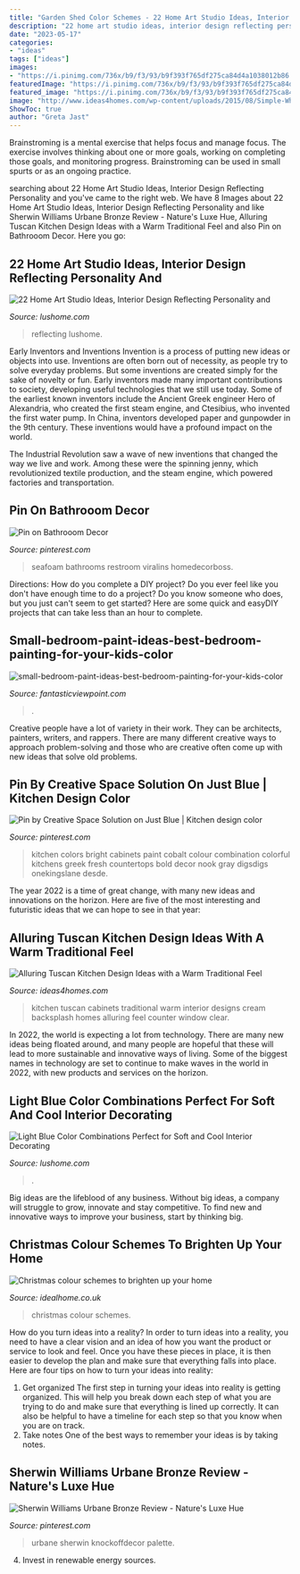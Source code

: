 ```yaml
---
title: "Garden Shed Color Schemes - 22 Home Art Studio Ideas, Interior Design Reflecting Personality And"
description: "22 home art studio ideas, interior design reflecting personality and"
date: "2023-05-17"
categories:
- "ideas"
tags: ["ideas"]
images:
- "https://i.pinimg.com/736x/b9/f3/93/b9f393f765df275ca84d4a1038012b86.jpg"
featuredImage: "https://i.pinimg.com/736x/b9/f3/93/b9f393f765df275ca84d4a1038012b86.jpg"
featured_image: "https://i.pinimg.com/736x/b9/f3/93/b9f393f765df275ca84d4a1038012b86.jpg"
image: "http://www.ideas4homes.com/wp-content/uploads/2015/08/Simple-White-Counter-and-Cabinets-near-Cream-Backsplash-near-Clear-Window-in-Tuscan-Kitchen-Design-Ideas.jpg"
ShowToc: true
author: "Greta Jast"
---
```



Brainstroming is a mental exercise that helps focus and manage focus. The exercise involves thinking about one or more goals, working on completing those goals, and monitoring progress. Brainstroming can be used in small spurts or as an ongoing practice.

	

		
searching about 22 Home Art Studio Ideas, Interior Design Reflecting Personality and you've came to the right web. We have 8 Images about 22 Home Art Studio Ideas, Interior Design Reflecting Personality and like Sherwin Williams Urbane Bronze Review - Nature&#039;s Luxe Hue, Alluring Tuscan Kitchen Design Ideas with a Warm Traditional Feel and also Pin on Bathrooom Decor. Here you go:
		
    
## 22 Home Art Studio Ideas, Interior Design Reflecting Personality And

<img loading=lazy src="http://www.lushome.com/wp-content/uploads/2013/05/home-art-studio-ideas-interior-design-15.jpg" onerror="this.onerror=null;this.src='https://tse3.mm.bing.net/th?id=OIP.qnTvfaWNBB7ONsSycS2MMgHaEm&amp;pid=15.1';" alt="22 Home Art Studio Ideas, Interior Design Reflecting Personality and">

_Source: lushome.com_

>reflecting lushome. 

	

Early Inventors and Inventions
Invention is a process of putting new ideas or objects into use. Inventions are often born out of necessity, as people try to solve everyday problems. But some inventions are created simply for the sake of novelty or fun. Early inventors made many important contributions to society, developing useful technologies that we still use today.
Some of the earliest known inventors include the Ancient Greek engineer Hero of Alexandria, who created the first steam engine, and Ctesibius, who invented the first water pump. In China, inventors developed paper and gunpowder in the 9th century. These inventions would have a profound impact on the world.

The Industrial Revolution saw a wave of new inventions that changed the way we live and work. Among these were the spinning jenny, which revolutionized textile production, and the steam engine, which powered factories and transportation.

    
## Pin On Bathrooom Decor

<img loading=lazy src="https://i.pinimg.com/originals/b2/62/ff/b262ff648e493e9890ae7edf92740e3c.jpg" onerror="this.onerror=null;this.src='https://tse1.mm.bing.net/th?id=OIP.RVwc-ph1kNn_8zZTkRpjlgHaLJ&amp;pid=15.1';" alt="Pin on Bathrooom Decor">

_Source: pinterest.com_

>seafoam bathrooms restroom viralins homedecorboss. 

	

Directions: How do you complete a DIY project?
Do you ever feel like you don't have enough time to do a project? Do you know someone who does, but you just can't seem to get started? Here are some quick and easyDIY projects that can take less than an hour to complete.

    
## Small-bedroom-paint-ideas-best-bedroom-painting-for-your-kids-color

<img loading=lazy src="https://www.fantasticviewpoint.com/wp-content/uploads/2016/10/small-bedroom-paint-ideas-best-bedroom-painting-for-your-kids-color-suggestions-for-small-bedrooms.jpg" onerror="this.onerror=null;this.src='https://tse4.mm.bing.net/th?id=OIP.uRQL5FhsuqyvPfl8yUdGJwHaFj&amp;pid=15.1';" alt="small-bedroom-paint-ideas-best-bedroom-painting-for-your-kids-color">

_Source: fantasticviewpoint.com_

>. 

	

Creative people have a lot of variety in their work. They can be architects, painters, writers, and rappers. There are many different creative ways to approach problem-solving and those who are creative often come up with new ideas that solve old problems.

    
## Pin By Creative Space Solution On Just Blue | Kitchen Design Color

<img loading=lazy src="https://i.pinimg.com/736x/ab/a4/5c/aba45c0ec2a1b00ae5d412c1f5ddd271--blue-soul-white-cottage.jpg" onerror="this.onerror=null;this.src='https://tse2.mm.bing.net/th?id=OIP.VYzUNZ72tOgpiUe053-cQwHaKQ&amp;pid=15.1';" alt="Pin by Creative Space Solution on Just Blue | Kitchen design color">

_Source: pinterest.com_

>kitchen colors bright cabinets paint cobalt colour combination colorful kitchens greek fresh countertops bold decor nook gray digsdigs onekingslane desde. 

	

The year 2022 is a time of great change, with many new ideas and innovations on the horizon. Here are five of the most interesting and futuristic ideas that we can hope to see in that year:

    
## Alluring Tuscan Kitchen Design Ideas With A Warm Traditional Feel

<img loading=lazy src="http://www.ideas4homes.com/wp-content/uploads/2015/08/Simple-White-Counter-and-Cabinets-near-Cream-Backsplash-near-Clear-Window-in-Tuscan-Kitchen-Design-Ideas.jpg" onerror="this.onerror=null;this.src='https://tse3.mm.bing.net/th?id=OIP.B8ZJJ7P_PyXkg2TOWL0ALgHaFz&amp;pid=15.1';" alt="Alluring Tuscan Kitchen Design Ideas with a Warm Traditional Feel">

_Source: ideas4homes.com_

>kitchen tuscan cabinets traditional warm interior designs cream backsplash homes alluring feel counter window clear. 

	

In 2022, the world is expecting a lot from technology. There are many new ideas being floated around, and many people are hopeful that these will lead to more sustainable and innovative ways of living. Some of the biggest names in technology are set to continue to make waves in the world in 2022, with new products and services on the horizon.

    
## Light Blue Color Combinations Perfect For Soft And Cool Interior Decorating

<img loading=lazy src="https://www.lushome.com/wp-content/uploads/2015/06/light-blue-color-interior-decorating-ideas-12.jpg" onerror="this.onerror=null;this.src='https://tse3.mm.bing.net/th?id=OIP.jEgTlvy5bgwGfSNhPLX5YQAAAA&amp;pid=15.1';" alt="Light Blue Color Combinations Perfect for Soft and Cool Interior Decorating">

_Source: lushome.com_

>. 

	

Big ideas are the lifeblood of any business. Without big ideas, a company will struggle to grow, innovate and stay competitive. To find new and innovative ways to improve your business, start by thinking big.

    
## Christmas Colour Schemes To Brighten Up Your Home

<img loading=lazy src="https://ksassets.timeincuk.net/wp/uploads/sites/56/2015/10/Picture-127.jpg" onerror="this.onerror=null;this.src='https://tse4.mm.bing.net/th?id=OIP.0j6d12c5vnhFqkXhN3NUawHaIK&amp;pid=15.1';" alt="Christmas colour schemes to brighten up your home">

_Source: idealhome.co.uk_

>christmas colour schemes. 

	

How do you turn ideas into a reality?
In order to turn ideas into a reality, you need to have a clear vision and an idea of how you want the product or service to look and feel. Once you have these pieces in place, it is then easier to develop the plan and make sure that everything falls into place. Here are four tips on how to turn your ideas into reality:
1. Get organized
The first step in turning your ideas into reality is getting organized. This will help you break down each step of what you are trying to do and make sure that everything is lined up correctly. It can also be helpful to have a timeline for each step so that you know when you are on track.
2. Take notes
One of the best ways to remember your ideas is by taking notes.

    
## Sherwin Williams Urbane Bronze Review - Nature&#039;s Luxe Hue

<img loading=lazy src="https://i.pinimg.com/736x/b9/f3/93/b9f393f765df275ca84d4a1038012b86.jpg" onerror="this.onerror=null;this.src='https://tse2.mm.bing.net/th?id=OIP.QjVFYU6X9WqP37wi3hPeogHaLG&amp;pid=15.1';" alt="Sherwin Williams Urbane Bronze Review - Nature&#039;s Luxe Hue">

_Source: pinterest.com_

>urbane sherwin knockoffdecor palette. 

	

4. Invest in renewable energy sources. 

